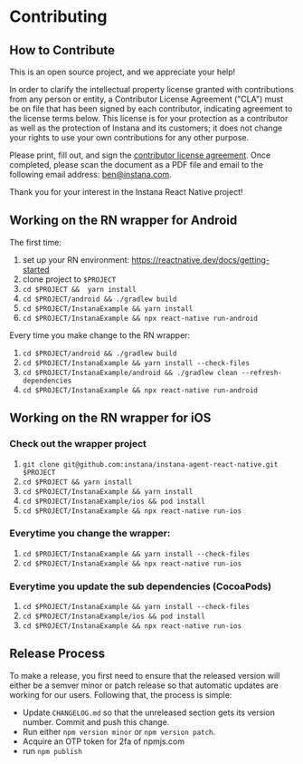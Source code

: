 # Contributing

## How to Contribute

This is an open source project, and we appreciate your help!

In order to clarify the intellectual property license granted with contributions from any person or entity, a Contributor License Agreement ("CLA") must be on file that has been signed by each contributor, indicating agreement to the license terms below. This license is for your protection as a contributor as well as the protection of Instana and its customers; it does not change your rights to use your own contributions for any other purpose.

Please print, fill out, and sign the [contributor license agreement](https://github.com/instana/nodejs-sensor/raw/main/misc/instana-nodejs-cla-individual.pdf). Once completed, please scan the document as a PDF file and email to the following email address: ben@instana.com.

Thank you for your interest in the Instana React Native project!

## Working on the RN wrapper for Android

The first time:
1. set up your RN environment: https://reactnative.dev/docs/getting-started
2. clone project to `$PROJECT`
3. `cd $PROJECT &&  yarn install`
4. `cd $PROJECT/android && ./gradlew build`
5. `cd $PROJECT/InstanaExample && yarn install`
6. `cd $PROJECT/InstanaExample && npx react-native run-android`

Every time you make change to the RN wrapper:
1. `cd $PROJECT/android && ./gradlew build`
2. `cd $PROJECT/InstanaExample && yarn install --check-files`
3. `cd $PROJECT/InstanaExample/android && ./gradlew clean --refresh-dependencies`
4. `cd $PROJECT/InstanaExample && npx react-native run-android`

## Working on the RN wrapper for iOS
### Check out the wrapper project

1. `git clone git@github.com:instana/instana-agent-react-native.git $PROJECT`
2. `cd $PROJECT && yarn install`
3. `cd $PROJECT/InstanaExample && yarn install`
4. `cd $PROJECT/InstanaExample/ios && pod install`
5. `cd $PROJECT/InstanaExample && npx react-native run-ios`

### Everytime you change the wrapper:

1. `cd $PROJECT/InstanaExample && yarn install --check-files`
2. `cd $PROJECT/InstanaExample && npx react-native run-ios`

### Everytime you update the sub dependencies (CocoaPods)

1. `cd $PROJECT/InstanaExample && yarn install --check-files`
2. `cd $PROJECT/InstanaExample/ios && pod install`
3. `cd $PROJECT/InstanaExample && npx react-native run-ios`

## Release Process

To make a release, you first need to ensure that the released version will either be a semver minor or patch release so that automatic updates are working for our users. Following that, the process is simple:

- Update `CHANGELOG.md` so that the unreleased section gets its version number. Commit and push this change.
- Run either `npm version minor` or `npm version patch`.
- Acquire an OTP token for 2fa of npmjs.com
- run `npm publish`

